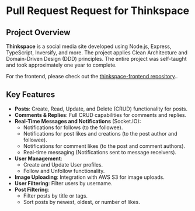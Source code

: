 # Pull Request Request for Thinkspace

## Project Overview
**Thinkspace** is a social media site developed using Node.js, Express, TypeScript, Inversify, and more. The project applies Clean Architecture and Domain-Driven Design (DDD) principles. The entire project was self-taught and took approximately one year to complete.

For the frontend, please check out the [thinkspace-frontend repository](https://github.com/joshuaaho/thinkspace-frontend)..

## Key Features
- **Posts**: Create, Read, Update, and Delete (CRUD) functionality for posts.
- **Comments & Replies**: Full CRUD capabilities for comments and replies.
- **Real-Time Messages and Notifications** (Socket.IO):
  - Notifications for follows (to the followee).
  - Notifications for post likes and creations (to the post author and followee).
  - Notifications for comment likes (to the post and comment authors).
  - Real-time messaging (Notifications sent to message receivers).
- **User Management**:
  - Create and Update User profiles.
  - Follow and Unfollow functionality.
- **Image Uploading**: Integration with AWS S3 for image uploads.
- **User Filtering**: Filter users by username.
- **Post Filtering**: 
  - Filter posts by title or tags.
  - Sort posts by newest, oldest, or number of likes.

